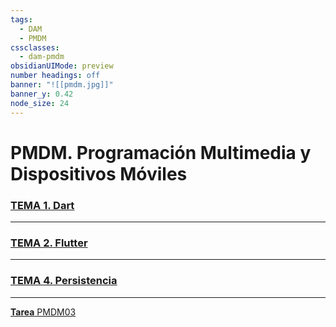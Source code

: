```yaml
---
tags:
  - DAM
  - PMDM
cssclasses:
  - dam-pmdm
obsidianUIMode: preview
number headings: off
banner: "![[pmdm.jpg]]"
banner_y: 0.42
node_size: 24
---
```


# **PMDM.** Programación Multimedia y Dispositivos Móviles

### [**TEMA 1.** Dart](Teoría/TEMA%201.%20Dart.md)
---
### [**TEMA 2.** Flutter](Teoría/TEMA%202.%20Flutter.md)

---
### [**TEMA 4.** Persistencia](Teoría/TEMA%204.%20Persistencia.md)
---

[**Tarea** PMDM03](Práctica/Tareas/Tarea%20PMDM03.md)